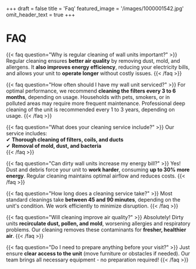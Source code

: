 +++
draft = false
title = 'Faq'
featured_image = '/images/1000001542.jpg'
omit_header_text = true
+++

# FAQ 

{{< faq question="Why is regular cleaning of wall units important?" >}}
Regular cleaning ensures **better air quality** by removing dust, mold, and allergens. It **also improves energy efficiency**, reducing your electricity bills, and allows your unit to **operate longer** without costly issues.
{{< /faq >}}

{{< faq question="How often should I have my wall unit serviced?" >}}
For optimal performance, we recommend **cleaning the filters every 3 to 6 months**, depending on usage. Households with pets, smokers, or in polluted areas may require more frequent maintenance. Professional deep cleaning of the unit is recommended every 1 to 3 years, depending on usage.
{{< /faq >}}

{{< faq question="What does your cleaning service include?" >}}
Our service includes:  
✔ **Thorough cleaning of filters, coils, and ducts**  
✔ **Removal of mold, dust, and bacteria**  
{{< /faq >}}

{{< faq question="Can dirty wall units increase my energy bill?" >}}
Yes! Dust and debris force your unit to **work harder**, consuming **up to 30% more energy**. Regular cleaning maintains optimal airflow and reduces costs.
{{< /faq >}}

{{< faq question="How long does a cleaning service take?" >}}
Most standard cleanings take **between 45 and 90 minutes**, depending on the unit's condition. We work efficiently to minimize disruption.
{{< /faq >}}

{{< faq question="Will cleaning improve air quality?" >}}
Absolutely! Dirty units **recirculate dust, pollen, and mold**, worsening allergies and respiratory problems. Our cleaning removes these contaminants for **fresher, healthier air**.
{{< /faq >}}

{{< faq question="Do I need to prepare anything before your visit?" >}}
Just ensure **clear access to the unit** (move furniture or obstacles if needed). Our team brings all necessary equipment - no preparation required!
{{< /faq >}}